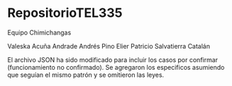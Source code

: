 # RepositorioTEL335

Equipo Chimichangas

Valeska Acuña Andrade
Andrés Pino Elier 
Patricio Salvatierra Catalán

El archivo JSON ha sido modificado para incluir los casos por confirmar (funcionamiento no confirmado). Se agregaron los especificos asumiendo que seguían el mismo patrón y se omitieron las leyes.
